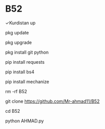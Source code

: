 # B52
✓Kurdistan up

pkg update

pkg upgrade 

pkg install git python

pip install requests 

pip install bs4 

pip install mechanize 

rm -rf B52

git clone https://github.com/Mr-ahmad11/B52

cd B52

python AHMAD.py
